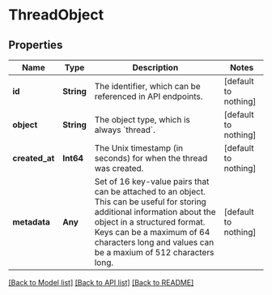 # ThreadObject


## Properties
Name | Type | Description | Notes
------------ | ------------- | ------------- | -------------
**id** | **String** | The identifier, which can be referenced in API endpoints. | [default to nothing]
**object** | **String** | The object type, which is always &#x60;thread&#x60;. | [default to nothing]
**created_at** | **Int64** | The Unix timestamp (in seconds) for when the thread was created. | [default to nothing]
**metadata** | **Any** | Set of 16 key-value pairs that can be attached to an object. This can be useful for storing additional information about the object in a structured format. Keys can be a maximum of 64 characters long and values can be a maxium of 512 characters long.  | [default to nothing]


[[Back to Model list]](../README.md#models) [[Back to API list]](../README.md#api-endpoints) [[Back to README]](../README.md)


